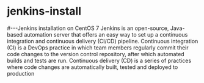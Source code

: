 # jenkins-install
#---Jenkins installation on CentOS 7
Jenkins is an open-source, Java-based automation server that offers an easy way to set up a continuous integration and continuous delivery (CI/CD) pipeline.
Continuous integration (CI) is a DevOps practice in which team members regularly commit their code changes to the version control repository, after which automated builds and tests are run. 
Continuous delivery (CD) is a series of practices where code changes are automatically built, tested and deployed to production